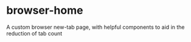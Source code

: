 # browser-home
A custom browser new-tab page, with helpful components to aid in the reduction of tab count
